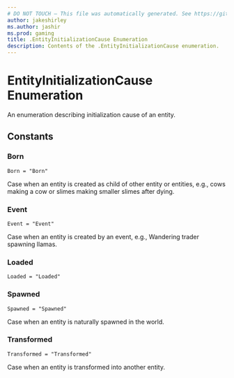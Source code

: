 ```yaml
---
# DO NOT TOUCH — This file was automatically generated. See https://github.com/mojang/minecraftapidocsgenerator to modify descriptions, examples, etc.
author: jakeshirley
ms.author: jashir
ms.prod: gaming
title: .EntityInitializationCause Enumeration
description: Contents of the .EntityInitializationCause enumeration.
---
```

# EntityInitializationCause Enumeration

An enumeration describing initialization cause of an entity.

## Constants
### **Born**
`Born = "Born"`

Case when an entity is created as child of other entity or entities, e.g., cows making a cow or slimes making smaller slimes after dying.
### **Event**
`Event = "Event"`

Case when an entity is created by an event, e.g., Wandering trader spawning llamas.
### **Loaded**
`Loaded = "Loaded"`
### **Spawned**
`Spawned = "Spawned"`

Case when an entity is naturally spawned in the world.
### **Transformed**
`Transformed = "Transformed"`

Case when an entity is transformed into another entity.
